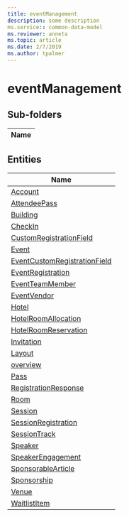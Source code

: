 ```yaml
---
title: eventManagement
description: some description
ms.service:: common-data-model
ms.reviewer: anneta
ms.topic: article
ms.date: 2/7/2019
ms.author: tpalmer
---
```


# eventManagement

## Sub-folders

|Name|
|---|



## Entities

|Name|
|---|
|[Account](Account.md)|
|[AttendeePass](AttendeePass.md)|
|[Building](Building.md)|
|[CheckIn](CheckIn.md)|
|[CustomRegistrationField](CustomRegistrationField.md)|
|[Event](Event.md)|
|[EventCustomRegistrationField](EventCustomRegistrationField.md)|
|[EventRegistration](EventRegistration.md)|
|[EventTeamMember](EventTeamMember.md)|
|[EventVendor](EventVendor.md)|
|[Hotel](Hotel.md)|
|[HotelRoomAllocation](HotelRoomAllocation.md)|
|[HotelRoomReservation](HotelRoomReservation.md)|
|[Invitation](Invitation.md)|
|[Layout](Layout.md)|
|[overview](overview.md)|
|[Pass](Pass.md)|
|[RegistrationResponse](RegistrationResponse.md)|
|[Room](Room.md)|
|[Session](Session.md)|
|[SessionRegistration](SessionRegistration.md)|
|[SessionTrack](SessionTrack.md)|
|[Speaker](Speaker.md)|
|[SpeakerEngagement](SpeakerEngagement.md)|
|[SponsorableArticle](SponsorableArticle.md)|
|[Sponsorship](Sponsorship.md)|
|[Venue](Venue.md)|
|[WaitlistItem](WaitlistItem.md)|
